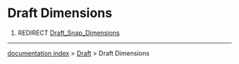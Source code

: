 # Draft Dimensions
1.  REDIRECT [Draft\_Snap\_Dimensions](Draft_Snap_Dimensions.md)

---
[documentation index](../README.md) > [Draft](Draft_Workbench.md) > Draft Dimensions
